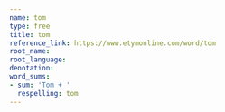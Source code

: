```yaml
---
name: tom
type: free
title: tom
reference_link: https://www.etymonline.com/word/tom
root_name: 
root_language: 
denotation: 
word_sums:
- sum: 'Tom + '
  respelling: tom
---
```


